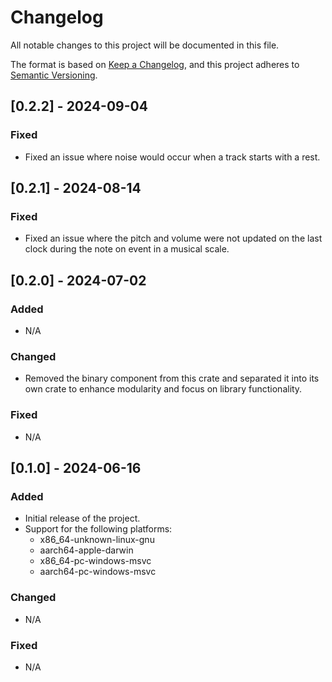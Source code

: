 # Changelog

All notable changes to this project will be documented in this file.

The format is based on [Keep a Changelog](https://keepachangelog.com/en/1.0.0/),
and this project adheres to [Semantic Versioning](https://semver.org/spec/v2.0.0.html).

## [0.2.2] - 2024-09-04

### Fixed
- Fixed an issue where noise would occur when a track starts with a rest.

## [0.2.1] - 2024-08-14

### Fixed
- Fixed an issue where the pitch and volume were not updated on the last clock during the note on event in a musical scale.

## [0.2.0] - 2024-07-02

### Added
- N/A

### Changed
- Removed the binary component from this crate and separated it into its own crate to enhance modularity and focus on library functionality.

### Fixed
- N/A

## [0.1.0] - 2024-06-16
### Added
- Initial release of the project.
- Support for the following platforms:
  - x86_64-unknown-linux-gnu
  - aarch64-apple-darwin
  - x86_64-pc-windows-msvc
  - aarch64-pc-windows-msvc

### Changed
- N/A

### Fixed
- N/A
